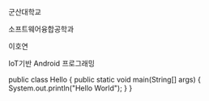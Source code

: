 군산대학교

소프트웨어융합공학과

이호연

IoT기반 Android 프로그래밍

public class Hello {
	public static void main(String[] args) {
		System.out.println("Hello World");
	}
}
